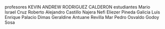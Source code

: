 profesores
KEVIN ANDREW RODRIGUEZ CALDERON
estudiantes
Mario Israel Cruz
Roberto Alejandro Castillo Najera
Nefi Eliezer Pineda Galicia
Luis Enrique Palacio Dimas
Geraldine Antuane Revilla Mar
Pedro Osvaldo Godoy Sosa